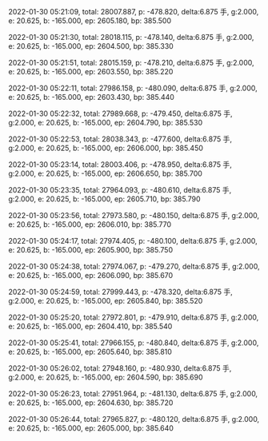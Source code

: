 2022-01-30 05:21:09, total: 28007.887, p: -478.820, delta:6.875 手, g:2.000, e: 20.625, b: -165.000, ep: 2605.180, bp: 385.500

2022-01-30 05:21:30, total: 28018.115, p: -478.140, delta:6.875 手, g:2.000, e: 20.625, b: -165.000, ep: 2604.500, bp: 385.330

2022-01-30 05:21:51, total: 28015.159, p: -478.210, delta:6.875 手, g:2.000, e: 20.625, b: -165.000, ep: 2603.550, bp: 385.220

2022-01-30 05:22:11, total: 27986.158, p: -480.090, delta:6.875 手, g:2.000, e: 20.625, b: -165.000, ep: 2603.430, bp: 385.440

2022-01-30 05:22:32, total: 27989.668, p: -479.450, delta:6.875 手, g:2.000, e: 20.625, b: -165.000, ep: 2604.790, bp: 385.530

2022-01-30 05:22:53, total: 28038.343, p: -477.600, delta:6.875 手, g:2.000, e: 20.625, b: -165.000, ep: 2606.000, bp: 385.450

2022-01-30 05:23:14, total: 28003.406, p: -478.950, delta:6.875 手, g:2.000, e: 20.625, b: -165.000, ep: 2606.650, bp: 385.700

2022-01-30 05:23:35, total: 27964.093, p: -480.610, delta:6.875 手, g:2.000, e: 20.625, b: -165.000, ep: 2605.710, bp: 385.790

2022-01-30 05:23:56, total: 27973.580, p: -480.150, delta:6.875 手, g:2.000, e: 20.625, b: -165.000, ep: 2606.010, bp: 385.770

2022-01-30 05:24:17, total: 27974.405, p: -480.100, delta:6.875 手, g:2.000, e: 20.625, b: -165.000, ep: 2605.900, bp: 385.750

2022-01-30 05:24:38, total: 27974.067, p: -479.270, delta:6.875 手, g:2.000, e: 20.625, b: -165.000, ep: 2606.090, bp: 385.670

2022-01-30 05:24:59, total: 27999.443, p: -478.320, delta:6.875 手, g:2.000, e: 20.625, b: -165.000, ep: 2605.840, bp: 385.520

2022-01-30 05:25:20, total: 27972.801, p: -479.910, delta:6.875 手, g:2.000, e: 20.625, b: -165.000, ep: 2604.410, bp: 385.540

2022-01-30 05:25:41, total: 27966.155, p: -480.840, delta:6.875 手, g:2.000, e: 20.625, b: -165.000, ep: 2605.640, bp: 385.810

2022-01-30 05:26:02, total: 27948.160, p: -480.930, delta:6.875 手, g:2.000, e: 20.625, b: -165.000, ep: 2604.590, bp: 385.690

2022-01-30 05:26:23, total: 27951.964, p: -481.130, delta:6.875 手, g:2.000, e: 20.625, b: -165.000, ep: 2604.630, bp: 385.720

2022-01-30 05:26:44, total: 27965.827, p: -480.120, delta:6.875 手, g:2.000, e: 20.625, b: -165.000, ep: 2605.000, bp: 385.640